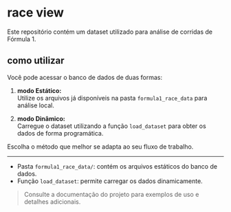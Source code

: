 # race view

Este repositório contém um dataset utilizado para análise de corridas de Fórmula 1.

## como utilizar

Você pode acessar o banco de dados de duas formas:

1. **modo Estático:**  
    Utilize os arquivos já disponíveis na pasta `formula1_race_data` para análise local.

2. **modo Dinâmico:**  
    Carregue o dataset utilizando a função `load_dataset` para obter os dados de forma programática.

Escolha o método que melhor se adapta ao seu fluxo de trabalho.

---

- Pasta `formula1_race_data/`: contém os arquivos estáticos do banco de dados.
- Função `load_dataset`: permite carregar os dados dinamicamente.

> Consulte a documentação do projeto para exemplos de uso e detalhes adicionais.
